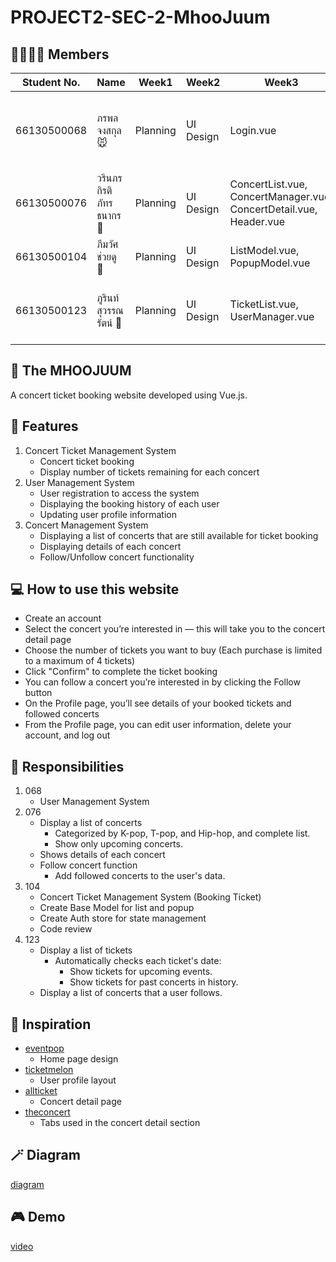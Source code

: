 # PROJECT2-SEC-2-MhooJuum
## 🧑‍🧑‍🧒‍🧒 Members
| Student No. | Name | Week1 | Week2 | Week3 | Week4 | Week5 | Responsibility |
| - | - | - | - | - | - | - | - |
| 66130500068 | ภรพล จงสกุล 🐭 | Planning | UI Design | Login.vue | function addAccout, login, logout, deleteAccout, edit profile and reset password | fix function forget password and edit profile | 27% |
| 66130500076 | วรินภร กิรติภัทรธนากร 🎁 | Planning | UI Design | ConcertList.vue, ConcertManager.vue, ConcertDetail.vue, Header.vue | Home.vue, Footer.vue, ConcertView.vue, Banner.vue | Follow concert feature | 23% |
| 66130500104 | ภีมวัศ ช่วยดู 🐷 | Planning | UI Design | ListModel.vue, PopupModel.vue | EventPopup.vue, LoginManager.vue, Header.vue | popup, concert ticket booking feature | 27% |
| 66130500123 | ภูรินท์ สุวรรณรัตน์ 🥘 | Planning | UI Design | TicketList.vue, UserManager.vue | TicketList.vue, UserManager.vue function upcomingTickets and historyTickets | TicketPopup.vue , TicketList.vue function openPopup  | 23% |

## 🐷 The MHOOJUUM 
A concert ticket booking website developed using Vue.js.

## 🎪 Features 
1. Concert Ticket Management System
    - Concert ticket booking
    - Display number of tickets remaining for each concert
2. User Management System
    - User registration to access the system
    - Displaying the booking history of each user
    - Updating user profile information
3. Concert Management System
    - Displaying a list of concerts that are still available for ticket booking
    - Displaying details of each concert
    - Follow/Unfollow concert functionality

## 💻 How to use this website
- Create an account
- Select the concert you’re interested in — this will take you to the concert detail page
- Choose the number of tickets you want to buy (Each purchase is limited to a maximum of 4 tickets)
- Click "Confirm" to complete the ticket booking
- You can follow a concert you’re interested in by clicking the Follow button
- On the Profile page, you’ll see details of your booked tickets and followed concerts
- From the Profile page, you can edit user information, delete your account, and log out

## 🏅 Responsibilities
1. 068
    - User Management System
2. 076
    - Display a list of concerts
      - Categorized by K-pop, T-pop, and Hip-hop, and complete list.
      - Show only upcoming concerts.
    - Shows details of each concert
    - Follow concert function
      - Add followed concerts to the user's data.
3. 104
    - Concert Ticket Management System (Booking Ticket)
    - Create Base Model for list and popup
    - Create Auth store for state management
    - Code review
4. 123
    - Display a list of tickets
        - Automatically checks each ticket's date:
            - Show tickets for upcoming events.
            - Show tickets for past concerts in history.
    - Display a list of concerts that a user follows.

## 💫 Inspiration
- [eventpop](https://www.eventpop.me/)
  - Home page design
- [ticketmelon](https://www.ticketmelon.com/)
  - User profile layout
- [allticket](https://www.allticket.com/)
  - Concert detail page
- [theconcert](https://www.theconcert.com/)
  - Tabs used in the concert detail section
 
## 🪄 Diagram
[diagram](https://www.canva.com/design/DAGkHs0DjsE/21CqPv6DHSc-rCM314gJKQ/edit?utm_content=DAGkHs0DjsE&utm_campaign=designshare&utm_medium=link2&utm_source=sharebutton)

  
## 🎮 Demo
[video](https://drive.google.com/file/d/1BX0lmtGReR9M15KOfE0r52OtwZhOfohe/view?usp=drive_link)
